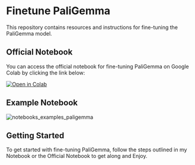 # Finetune PaliGemma

This repository contains resources and instructions for fine-tuning the PaliGemma model.

## Official Notebook

You can access the official notebook for fine-tuning PaliGemma on Google Colab by clicking the link below:

[![Open in Colab](https://colab.research.google.com/assets/colab-badge.svg)](https://colab.research.google.com/github/google-research/big_vision/blob/main/big_vision/configs/proj/paligemma/finetune_paligemma.ipynb#scrollTo=gQNOTfF24AV4)

## Example Notebook

![notebooks_examples_paligemma](https://github.com/Mreeb/Finetune_PaliGemma/assets/103059817/040104bd-1726-41b8-92cb-2799657ab5c3)

## Getting Started

To get started with fine-tuning PaliGemma, follow the steps outlined in my Notebook or the Official Notebook to get along and Enjoy.
